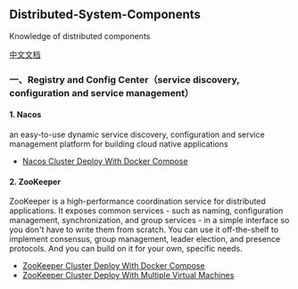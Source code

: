 ## Distributed-System-Components
Knowledge of distributed components

[中文文档](./README.md)

### 一、Registry and Config Center（service discovery, configuration and service management）

#### 1. Nacos

an easy-to-use dynamic service discovery, configuration and service management platform for building cloud native applications

- [Nacos Cluster Deploy With Docker Compose](./01-Registry-and-ConfigCenter/01-Nacos/01-Nacos集群部署.md)

#### 2. ZooKeeper

ZooKeeper is a high-performance coordination service for distributed applications. It exposes common services - such as naming, configuration management, synchronization, and group services - in a simple interface so you don't have to write them from scratch. You can use it off-the-shelf to implement consensus, group management, leader election, and presence protocols. And you can build on it for your own, specific needs.

- [ZooKeeper Cluster Deploy With Docker Compose](./01-Registry-and-ConfigCenter/02-ZooKeeper/01-ZooKeeper集群部署.md#一Docker进行集群部署)
- [ZooKeeper Cluster Deploy With Multiple Virtual Machines](./01-Registry-and-ConfigCenter/02-ZooKeeper/01-ZooKeeper集群部署.md#二不同虚拟机之间的集群部署)




